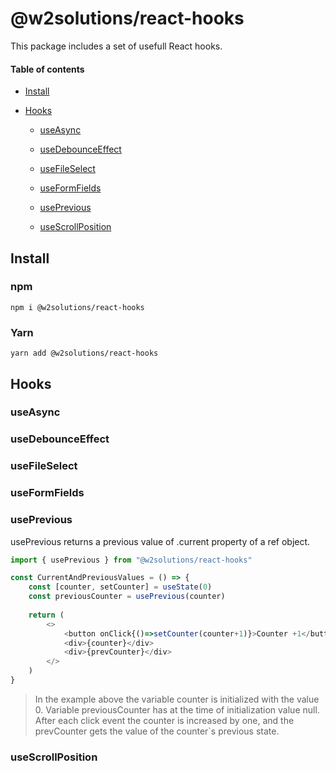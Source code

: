 
# @w2solutions/react-hooks


 This package includes a set of usefull React hooks.

####  Table of contents

-  [Install](#install)

-  [Hooks](#hooks)

	-  [useAsync](#useasync)

	-  [useDebounceEffect](#usedebounceeffect)

	-  	[useFileSelect](#usefileselect)

	-  [useFormFields](#useformfields)

	-  [usePrevious](#useprevious)

	-  [useScrollPosition](#usescrollposition)

  

## Install
### npm
```npm i @w2solutions/react-hooks```
### Yarn
```yarn add @w2solutions/react-hooks```
## Hooks

### useAsync

### useDebounceEffect

### useFileSelect

### useFormFields

### usePrevious
usePrevious returns a previous value of .current property of a ref object.

```javascript
import { usePrevious } from "@w2solutions/react-hooks"

const CurrentAndPreviousValues = () => {
	const [counter, setCounter] = useState(0)
	const previousCounter = usePrevious(counter)
	
	return (
		<>
			<button onClick{()=>setCounter(counter+1)}>Counter +1</button>
			<div>{counter}</div>
			<div>{prevCounter}</div>
		</>
	)
}
```
>In the example above the variable counter is initialized with the value 0. Variable previousCounter has at the time of initialization value null. After each click event the counter is increased by one, and the prevCounter gets the value of the counter`s previous state.
### useScrollPosition